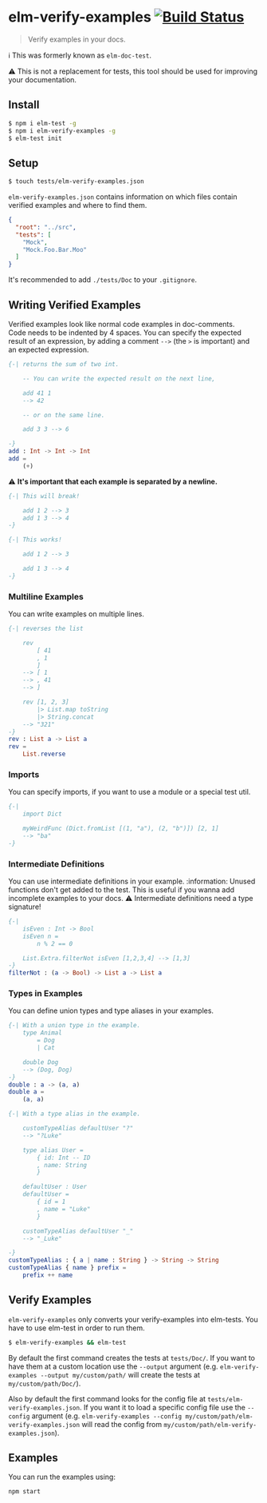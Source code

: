 elm-verify-examples [![Build Status](https://travis-ci.org/stoeffel/elm-verify-examples.svg?branch=master)](https://travis-ci.org/stoeffel/elm-verify-examples)
============

> Verify examples in your docs.

:information_source: This was formerly known as `elm-doc-test`.

:warning: This is not a replacement for tests, this tool should be used for improving your documentation.


Install
-------

```bash
$ npm i elm-test -g
$ npm i elm-verify-examples -g
$ elm-test init
```

Setup
-----

```bash
$ touch tests/elm-verify-examples.json
```

`elm-verify-examples.json` contains information on which files contain verified examples and where to find them.

```json
{
  "root": "../src",
  "tests": [
    "Mock",
    "Mock.Foo.Bar.Moo"
  ]
}
```

It's recommended to add `./tests/Doc` to your `.gitignore`.

Writing Verified Examples
----------------

Verified examples look like normal code examples in doc-comments. \
Code needs to be indented by 4 spaces.
You can specify the expected result of an expression, by adding a comment `-->` (the `>` is important) and an expected expression.

```elm
{-| returns the sum of two int.

    -- You can write the expected result on the next line,

    add 41 1
    --> 42

    -- or on the same line.

    add 3 3 --> 6

-}
add : Int -> Int -> Int
add =
    (+)
```

:warning: **It's important that each example is separated by a newline.**

```elm
{-| This will break!

    add 1 2 --> 3
    add 1 3 --> 4
-}
```

```elm
{-| This works!

    add 1 2 --> 3

    add 1 3 --> 4
-}
```

### Multiline Examples

You can write examples on multiple lines.

```elm
{-| reverses the list

    rev
        [ 41
        , 1
        ]
    --> [ 1
    --> , 41
    --> ]

    rev [1, 2, 3]
        |> List.map toString
        |> String.concat
    --> "321"
-}
rev : List a -> List a
rev =
    List.reverse
```


### Imports

You can specify imports, if you want to use a module or a special test util.

```elm
{-|
    import Dict

    myWeirdFunc (Dict.fromList [(1, "a"), (2, "b")]) [2, 1]
    --> "ba"
-}
```

### Intermediate Definitions

You can use intermediate definitions in your example.
:information: Unused functions don't get added to the test. This is useful if you wanna add incomplete examples to your docs.
:warning: Intermediate definitions need a type signature!

```elm
{-|
    isEven : Int -> Bool
    isEven n =
        n % 2 == 0

    List.Extra.filterNot isEven [1,2,3,4] --> [1,3]
-}
filterNot : (a -> Bool) -> List a -> List a
```

### Types in Examples

You can define union types and type aliases in your examples.

```elm
{-| With a union type in the example.
    type Animal
        = Dog
        | Cat

    double Dog
    --> (Dog, Dog)
-}
double : a -> (a, a)
double a =
    (a, a)
```

```elm
{-| With a type alias in the example.

    customTypeAlias defaultUser "?"
    --> "?Luke"

    type alias User =
        { id: Int -- ID
        , name: String
        }

    defaultUser : User
    defaultUser =
        { id = 1
        , name = "Luke"
        }

    customTypeAlias defaultUser "_"
    --> "_Luke"

-}
customTypeAlias : { a | name : String } -> String -> String
customTypeAlias { name } prefix =
    prefix ++ name
```

Verify Examples
----------------

`elm-verify-examples` only converts your verify-examples into elm-tests.
You have to use elm-test in order to run them.

```bash
$ elm-verify-examples && elm-test
```

By default the first command creates the tests at `tests/Doc/`. If you want to have them at a custom location use the `--output` argument (e.g. `elm-verify-examples --output my/custom/path/` will create the tests at `my/custom/path/Doc/`).

Also by default the first command looks for the config file at `tests/elm-verify-examples.json`. If you want it to load a specific config file use the `--config` argument (e.g. `elm-verify-examples --config my/custom/path/elm-verify-examples.json` will read the config from `my/custom/path/elm-verify-examples.json`).

Examples
--------

You can run the examples using:

`npm start`
